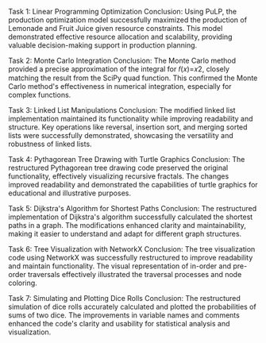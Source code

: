 Task 1: Linear Programming Optimization Conclusion: Using PuLP, the production optimization model successfully maximized the production of Lemonade and Fruit Juice given resource constraints. This model demonstrated effective resource allocation and scalability, providing valuable decision-making support in production planning.

Task 2: Monte Carlo Integration Conclusion: The Monte Carlo method provided a precise approximation of the integral for 𝑓(𝑥)=𝑥2, closely matching the result from the SciPy quad function. This confirmed the Monte Carlo method's effectiveness in numerical integration, especially for complex functions.

Task 3: Linked List Manipulations Conclusion: The modified linked list implementation maintained its functionality while improving readability and structure. Key operations like reversal, insertion sort, and merging sorted lists were successfully demonstrated, showcasing the versatility and robustness of linked lists.

Task 4: Pythagorean Tree Drawing with Turtle Graphics Conclusion: The restructured Pythagorean tree drawing code preserved the original functionality, effectively visualizing recursive fractals. The changes improved readability and demonstrated the capabilities of turtle graphics for educational and illustrative purposes.

Task 5: Dijkstra's Algorithm for Shortest Paths Conclusion: The restructured implementation of Dijkstra's algorithm successfully calculated the shortest paths in a graph. The modifications enhanced clarity and maintainability, making it easier to understand and adapt for different graph structures.

Task 6: Tree Visualization with NetworkX Conclusion: The tree visualization code using NetworkX was successfully restructured to improve readability and maintain functionality. The visual representation of in-order and pre-order traversals effectively illustrated the traversal processes and node coloring.

Task 7: Simulating and Plotting Dice Rolls Conclusion: The restructured simulation of dice rolls accurately calculated and plotted the probabilities of sums of two dice. The improvements in variable names and comments enhanced the code's clarity and usability for statistical analysis and visualization.
